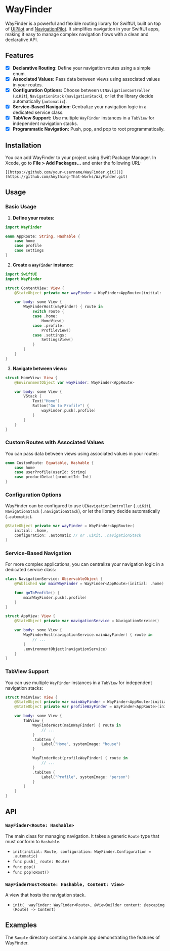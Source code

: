 
# WayFinder

WayFinder is a powerful and flexible routing library for SwiftUI, built on top of [UIPilot](https://github.com/canopas/UIPilot) and [NavigationPilot](https://github.com/Anything-That-Works/NavigationPilot.git). It simplifies navigation in your SwiftUI apps, making it easy to manage complex navigation flows with a clean and declarative API.

## Features

- [x] **Declarative Routing:** Define your navigation routes using a simple enum.
- [x] **Associated Values:** Pass data between views using associated values in your routes.
- [x] **Configuration Options:** Choose between `UINavigationController` (`uiKit`), `NavigationStack` (`navigationStack`), or let the library decide automatically (`automatic`).
- [x] **Service-Based Navigation:** Centralize your navigation logic in a dedicated service class.
- [x] **TabView Support:** Use multiple `WayFinder` instances in a `TabView` for independent navigation stacks.
- [x] **Programmatic Navigation:** Push, pop, and pop to root programmatically.

## Installation

You can add WayFinder to your project using Swift Package Manager. In Xcode, go to **File > Add Packages...** and enter the following URL:

```
[[https://github.com/your-username/WayFinder.git]()](https://github.com/Anything-That-Works/WayFinder.git)
```

## Usage

### Basic Usage

1.  **Define your routes:**

```swift
import WayFinder

enum AppRoute: String, Hashable {
    case home
    case profile
    case settings
}
```

2.  **Create a `WayFinder` instance:**

```swift
import SwiftUI
import WayFinder

struct ContentView: View {
    @StateObject private var wayFinder = WayFinder<AppRoute>(initial: .home)

    var body: some View {
        WayFinderHost(wayFinder) { route in
            switch route {
            case .home:
                HomeView()
            case .profile:
                ProfileView()
            case .settings:
                SettingsView()
            }
        }
    }
}
```

3.  **Navigate between views:**

```swift
struct HomeView: View {
    @EnvironmentObject var wayFinder: WayFinder<AppRoute>

    var body: some View {
        VStack {
            Text("Home")
            Button("Go to Profile") {
                wayFinder.push(.profile)
            }
        }
    }
}
```

### Custom Routes with Associated Values

You can pass data between views using associated values in your routes:

```swift
enum CustomRoute: Equatable, Hashable {
    case home
    case userProfile(userId: String)
    case productDetail(productId: Int)
}
```

### Configuration Options

WayFinder can be configured to use `UINavigationController` (`.uiKit`), `NavigationStack` (`.navigationStack`), or let the library decide automatically (`.automatic`).

```swift
@StateObject private var wayFinder = WayFinder<AppRoute>(
    initial: .home,
    configuration: .automatic // or .uiKit, .navigationStack
)
```

### Service-Based Navigation

For more complex applications, you can centralize your navigation logic in a dedicated service class:

```swift
class NavigationService: ObservableObject {
    @Published var mainWayFinder = WayFinder<AppRoute>(initial: .home)

    func goToProfile() {
        mainWayFinder.push(.profile)
    }
}

struct AppView: View {
    @StateObject private var navigationService = NavigationService()

    var body: some View {
        WayFinderHost(navigationService.mainWayFinder) { route in
            // ...
        }
        .environmentObject(navigationService)
    }
}
```

### TabView Support

You can use multiple `WayFinder` instances in a `TabView` for independent navigation stacks:

```swift
struct MainView: View {
    @StateObject private var mainWayFinder = WayFinder<AppRoute>(initial: .home)
    @StateObject private var profileWayFinder = WayFinder<AppRoute>(initial: .profile)

    var body: some View {
        TabView {
            WayFinderHost(mainWayFinder) { route in
                // ...
            }
            .tabItem {
                Label("Home", systemImage: "house")
            }

            WayFinderHost(profileWayFinder) { route in
                // ...
            }
            .tabItem {
                Label("Profile", systemImage: "person")
            }
        }
    }
}
```

## API

### `WayFinder<Route: Hashable>`

The main class for managing navigation. It takes a generic `Route` type that must conform to `Hashable`.

-   `init(initial: Route, configuration: WayFinder.Configuration = .automatic)`
-   `func push(_ route: Route)`
-   `func pop()`
-   `func popToRoot()`

### `WayFinderHost<Route: Hashable, Content: View>`

A view that hosts the navigation stack.

-   `init(_ wayFinder: WayFinder<Route>, @ViewBuilder content: @escaping (Route) -> Content)`

## Examples

The `Sample` directory contains a sample app demonstrating the features of WayFinder.

